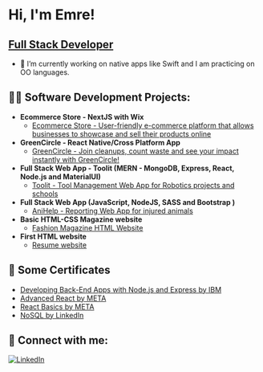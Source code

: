 <h1>Hi, I'm Emre! <br/></h1> <h2><a href="https://www.linkedin.com/in/eemraydin/">Full Stack Developer</a></h2>

- 🌱 I’m currently working on native apps like Swift and I am practicing on OO languages.

<h2>👨‍💻 Software Development Projects:</h2>


- <b> Ecommerce Store - NextJS with Wix </b>
  - [Ecommerce Store - User-friendly e-commerce platform that allows businesses to showcase and sell their products online]([https://github.com/eemraydin/e-commerce-NextJS])
- <b> GreenCircle - React Native/Cross Platform App </b>
  - [GreenCircle - Join cleanups, count waste and see your impact instantly with GreenCircle!](https://github.com/eemraydin/GreenCircle)
- <b>Full Stack Web App - Toolit (MERN - MongoDB, Express, React, Node.js and MaterialUI) </b>
  - [Toolit - Tool Management Web App for Robotics projects and schools](https://github.com/eemraydin/Toolit-ToolManagement)
- <b>Full Stack Web App (JavaScript, NodeJS, SASS and Bootstrap )</b>
  - [AniHelp - Reporting Web App for injured animals](https://github.com/eemraydin/AniHelp-GroupProject)
- <b>Basic HTML-CSS Magazine website</b>
  - [Fashion Magazine HTML Website](https://github.com/eemraydin/HTMLMagazineProject)
- <b>First HTML website</b>
  - [Resume website](https://github.com/eemraydin/FirstProject)
 

<h2>💼 Some Certificates </h2>

- [Developing Back-End Apps with Node.js and Express by IBM ](https://www.coursera.org/account/accomplishments/verify/4UQ43MXDJC8H)
- [Advanced React by META](https://www.coursera.org/account/accomplishments/verify/EWQC4CYP3KWA)
- [React Basics by META](https://www.coursera.org/account/accomplishments/verify/LY8A9ZPGFL62)
- [NoSQL by LinkedIn](https://www.linkedin.com/learning/certificates/603a3a9eb75da3d07c5fbd44fe7420b917c44ed3d317297aee1bbd325098aca1?u=57075641)



<h2> 🤳 Connect with me:</h2>

[![LinkedIn](https://img.shields.io/badge/-LinkedIn-blue?style=flat-square&logo=linkedin&logoColor=white)][linkedin]

[linkedin]: https://linkedin.com/in/eemraydin




